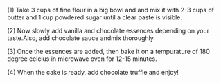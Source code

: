 (1) Take 3 cups of fine flour in a big bowl and and mix it with 2-3 cups of butter and 1 cup powdered sugar until a clear paste is visible.

(2) Now slowly add vanilla and chocolate essences depending on your taste.Also, add chocolate sauce andmix thoroughly.

(3) Once the essences are added, then bake it on a tempurature of 180 degree celcius in microwave oven for 12-15 minutes.

(4) When the cake is ready, add chocolate truffle and enjoy!
